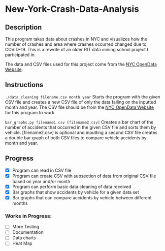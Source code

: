 # New-York-Crash-Data-Analysis

## Description
This program takes data about crashes in NYC and visualizes how the number of crashes and area where crashes occurred changed due to COVID-19. This is a rewrite of an older RIT data mining school project I participated in.

The data and CSV files used for this project come from the [NYC OpenData Website](https://data.cityofnewyork.us/Public-Safety/Motor-Vehicle-Collisions-Crashes/h9gi-nx95).

## Instructions
``` ./data_cleaning filename.csv month year ``` Starts the program with the given CSV file and creates a new CSV file of only the data falling on the inputted month and year. The CSV file should be from the [NYC OpenData Website](https://data.cityofnewyork.us/Public-Safety/Motor-Vehicle-Collisions-Crashes/h9gi-nx95) for this program to work.

``` bar_graphs.py filename1.csv [filename2.csv] ``` Creates a bar chart of the number of accidents that occurred in the given CSV file and sorts them by vehicle. [filename2.csv] is optional and inputting a second CSV file creates a double bar graph of both CSV files to compare vehicle accidents by month and year.

## Progress
- [X] Program can read in CSV file
- [X] Program can create CSV with subsection of data from original CSV file
        based on year and/or month
- [X] Program can perform basic data cleaning of data received
- [X] Bar graphs that show accidents by vehicle for a given data set
- [X] Bar graphs that can compare accidents by vehicle between different months
        
### Works in Progress:
- [ ] More Testing
- [ ] Documentation
- [ ] Data charts
- [ ] Heat Map
